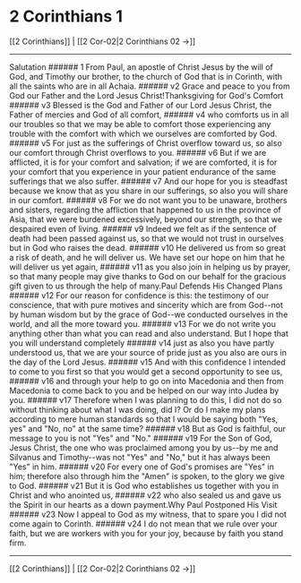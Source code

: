 # 2 Corinthians 1

[[2 Corinthians]] | [[2 Cor-02|2 Corinthians 02 →]]
***

Salutation ###### 1 From Paul, an apostle of Christ Jesus by the will of God, and Timothy our brother, to the church of God that is in Corinth, with all the saints who are in all Achaia. ###### v2 Grace and peace to you from God our Father and the Lord Jesus Christ!Thanksgiving for God's Comfort ###### v3 Blessed is the God and Father of our Lord Jesus Christ, the Father of mercies and God of all comfort, ###### v4 who comforts us in all our troubles so that we may be able to comfort those experiencing any trouble with the comfort with which we ourselves are comforted by God. ###### v5 For just as the sufferings of Christ overflow toward us, so also our comfort through Christ overflows to you. ###### v6 But if we are afflicted, it is for your comfort and salvation; if we are comforted, it is for your comfort that you experience in your patient endurance of the same sufferings that we also suffer. ###### v7 And our hope for you is steadfast because we know that as you share in our sufferings, so also you will share in our comfort. ###### v8 For we do not want you to be unaware, brothers and sisters, regarding the affliction that happened to us in the province of Asia, that we were burdened excessively, beyond our strength, so that we despaired even of living. ###### v9 Indeed we felt as if the sentence of death had been passed against us, so that we would not trust in ourselves but in God who raises the dead. ###### v10 He delivered us from so great a risk of death, and he will deliver us. We have set our hope on him that he will deliver us yet again, ###### v11 as you also join in helping us by prayer, so that many people may give thanks to God on our behalf for the gracious gift given to us through the help of many.Paul Defends His Changed Plans ###### v12 For our reason for confidence is this: the testimony of our conscience, that with pure motives and sincerity which are from God--not by human wisdom but by the grace of God--we conducted ourselves in the world, and all the more toward you. ###### v13 For we do not write you anything other than what you can read and also understand. But I hope that you will understand completely ###### v14 just as also you have partly understood us, that we are your source of pride just as you also are ours in the day of the Lord Jesus. ###### v15 And with this confidence I intended to come to you first so that you would get a second opportunity to see us, ###### v16 and through your help to go on into Macedonia and then from Macedonia to come back to you and be helped on our way into Judea by you. ###### v17 Therefore when I was planning to do this, I did not do so without thinking about what I was doing, did I? Or do I make my plans according to mere human standards so that I would be saying both "Yes, yes" and "No, no" at the same time? ###### v18 But as God is faithful, our message to you is not "Yes" and "No." ###### v19 For the Son of God, Jesus Christ, the one who was proclaimed among you by us--by me and Silvanus and Timothy--was not "Yes" and "No," but it has always been "Yes" in him. ###### v20 For every one of God's promises are "Yes" in him; therefore also through him the "Amen" is spoken, to the glory we give to God. ###### v21 But it is God who establishes us together with you in Christ and who anointed us, ###### v22 who also sealed us and gave us the Spirit in our hearts as a down payment.Why Paul Postponed His Visit ###### v23 Now I appeal to God as my witness, that to spare you I did not come again to Corinth. ###### v24 I do not mean that we rule over your faith, but we are workers with you for your joy, because by faith you stand firm.

***
[[2 Corinthians]] | [[2 Cor-02|2 Corinthians 02 →]]

